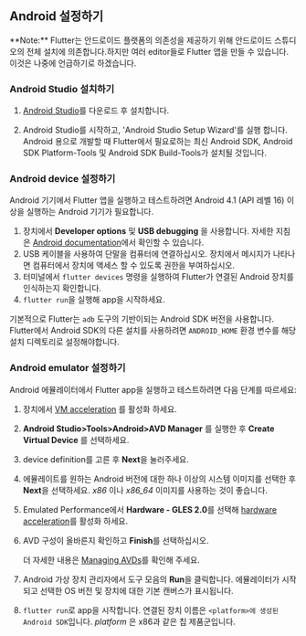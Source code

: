 ## Android 설정하기

<aside class="alert alert-success" markdown="1">
<i class="fa fa-lightbulb-o"> </i> **Note:**
Flutter는 안드로이드 플랫폼의 의존성을 제공하기 위해 안드로이드 스튜디오의 전체 설치에 의존합니다.하지만 여러 editor들로 Flutter 앱을 만들 수 있습니다. 이것은 나중에 언급하기로 하겠습니다.
</aside>

### Android Studio 설치하기

1. [Android Studio](https://developer.android.com/studio/index.html)를 다운로드 후 설치합니다.

1. Android Studio를 시작하고, 'Android Studio Setup Wizard'를 실행 합니다. Android 용으로 개발할 때 Flutter에서 필요로하는 최신 Android SDK, Android SDK Platform-Tools 및 Android SDK Build-Tools가 설치될 것입니다.

### Android device 설정하기

Android 기기에서 Flutter 앱을 실행하고 테스트하려면 Android 4.1 (API 레벨 16) 이상을 실행하는 Android 기기가 필요합니다.

1. 장치에서 **Developer options** 및 **USB debugging** 을 사용합니다. 자세한 지침은 [Android documentation](https://developer.android.com/studio/debug/dev-options.html)에서 확인할 수 있습니다.
3. USB 케이블을 사용하여 단말을 컴퓨터에 연결하십시오. 장치에서 메시지가 나타나면 컴퓨터에서 장치에 액세스 할 수 있도록 권한을 부여하십시오.
4. 터미널에서 `flutter devices` 명령을 실행하여 Flutter가 연결된 Android 장치를 인식하는지 확인합니다.
5. `flutter run`을 실행해 app을 시작하세요.

기본적으로 Flutter는 `adb` 도구의 기반이되는 Android SDK 버전을 사용합니다. Flutter에서 Android SDK의 다른 설치를 사용하려면 `ANDROID_HOME` 환경 변수를 해당 설치 디렉토리로 설정해야합니다.

### Android emulator 설정하기

Android 에뮬레이터에서 Flutter app을 실행하고 테스트하려면 다음 단계를 따르세요:

1. 장치에서 [VM acceleration](https://developer.android.com/studio/run/emulator-acceleration.html) 를 활성화 하세요.
1. **Android Studio>Tools>Android>AVD Manager** 를 실행한 후 **Create Virtual Device** 를 선택하세요.
1. device definition를 고른 후 **Next**을 눌러주세요.
1. 에뮬레이트를 원하는 Android 버전에 대한 하나 이상의 시스템 이미지를 선택한 후 **Next**을 선택하세요. _x86_ 이나 _x86\_64_ 이미지를 사용하는 것이 좋습니다.
1. Emulated Performance에서 **Hardware - GLES 2.0**를 선택해
[hardware acceleration](https://developer.android.com/studio/run/emulator-acceleration.html)를 활성화 하세요. 
1. AVD 구성이 올바른지 확인하고 **Finish**를 선택하십시오.

   더 자세한 내용은 [Managing AVDs](https://developer.android.com/studio/run/managing-avds.html)를 확인해 주세요.
1. Android 가상 장치 관리자에서 도구 모음의 **Run**을 클릭합니다. 에뮬레이터가 시작되고 선택한 OS 버전 및 장치에 대한 기본 캔버스가 표시됩니다.
1. `flutter run`로 app을 시작합니다. 연결된 장치 이름은 `<platform>에 생성된 Android SDK`입니다. _platform_ 은 x86과 같은 칩 제품군입니다.
